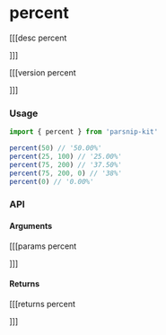 # percent
[[[desc percent

]]]

[[[version percent
  
]]]
### Usage

```ts
import { percent } from 'parsnip-kit'

percent(50) // '50.00%'
percent(25, 100) // '25.00%'
percent(75, 200) // '37.50%'
percent(75, 200, 0) // '38%'
percent(0) // '0.00%'
```


### API

#### Arguments
[[[params percent

]]]
#### Returns
[[[returns percent

]]]